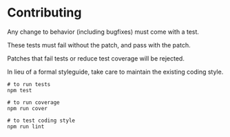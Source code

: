 # Contributing

Any change to behavior (including bugfixes) must come with a test.

These tests must fail without the patch, and pass with the patch.

Patches that fail tests or reduce test coverage will be rejected.

In lieu of a formal styleguide, take care to maintain the existing coding style.

```
# to run tests
npm test

# to run coverage
npm run cover

# to test coding style
npm run lint
```
